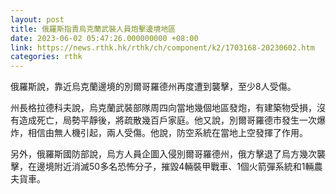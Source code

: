 ```yaml
---
layout: post
title: 俄羅斯指責烏克蘭武裝人員炮擊邊境地區
date: 2023-06-02 05:47:26.000000000 +08:00
link: https://news.rthk.hk/rthk/ch/component/k2/1703168-20230602.htm
categories: rthk
---
```


俄羅斯說，靠近烏克蘭邊境的別爾哥羅德州再度遭到襲擊，至少8人受傷。

州長格拉德科夫說，烏克蘭武裝部隊周四向當地幾個地區發炮，有建築物受損，沒有造成死亡，局勢平靜後，將疏散幾百戶家庭。他又說，別爾哥羅德市發生一次爆炸，相信由無人機引起，兩人受傷。他說，防空系統在當地上空發揮了作用。

另外，俄羅斯國防部說，烏方人員企圖入侵別爾哥羅德州，俄方擊退了烏方幾次襲擊，在邊境附近消滅50多名恐怖分子，摧毀4輛裝甲戰車、1個火箭彈系統和1輛農夫貨車。
